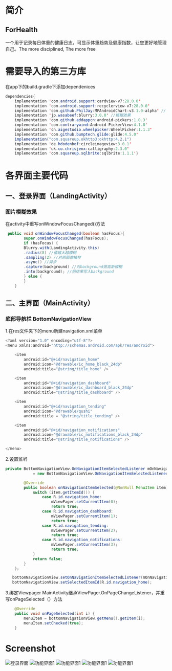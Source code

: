 # 简介
## ForHealth
一个用于记录每日体重的健康日志，可显示体重趋势及健康指数，让您更好地管理自己。The more disciplined, The more free
# 需要导入的第三方库
在app下的build.gradle下添加dependenices
```java
dependencies{
    implementation 'com.android.support:cardview-v7:28.0.0'
    implementation 'com.android.support:recyclerview-v7:28.0.0'
    implementation 'com.github.PhilJay:MPAndroidChart:v3.1.0-alpha' // android图表控件
    implementation 'jp.wasabeef:blurry:3.0.0' //模糊效果
    implementation 'com.github.addappcn:android-pickers:1.0.3'
    implementation 'com.contrarywind:Android-PickerView:4.1.8'
    implementation 'cn.aigestudio.wheelpicker:WheelPicker:1.1.3'
    implementation 'com.github.bumptech.glide:glide:4.5.0'
    implementation("com.squareup.okhttp3:okhttp:4.2.1")
    implementation 'de.hdodenhof:circleimageview:3.0.1'
    implementation 'uk.co.chrisjenx:calligraphy:2.3.0'
    implementation 'com.squareup.sqlbrite:sqlbrite:1.1.1'}
```
# 各界面主要代码
## 一、登录界面（LandingActivity）
### 图片模糊效果
在activity中重写onWindowFocusChanged()方法
```java
 public void onWindowFocusChanged(boolean hasFocus){
        super.onWindowFocusChanged(hasFocus);
        if (hasFocus) {         
        Blurry.with(LandingActivity.this)
        .radius(8) //值越大越模糊
        .sampling(2) //对原图像抽样
        .async() //异步
        .capture(background) //对background做高斯模糊
        .into(background); //把结果写入background
        } else {
        }
    }
```
## 二、主界面（MainActivity）
### 底部导航栏 BottomNavigationView
1.在res文件夹下的menu新建navigation.xml菜单
```java
<?xml version="1.0" encoding="utf-8"?>
<menu xmlns:android="http://schemas.android.com/apk/res/android">

    <item
        android:id="@+id/navigation_home"
        android:icon="@drawable/ic_home_black_24dp"
        android:title="@string/title_home" />

    <item
        android:id="@+id/navigation_dashboard"
        android:icon="@drawable/ic_dashboard_black_24dp"
        android:title="@string/title_dashboard" />

    <item
        android:id="@+id/navigation_tending"
        android:icon="@drawable/qushi"
        android:title = "@string/title_tending" />

    <item
        android:id="@+id/navigation_notifications"
        android:icon="@drawable/ic_notifications_black_24dp"
        android:title="@string/title_notifications" />

</menu>
```
2.设置监听
```java  
private BottomNavigationView.OnNavigationItemSelectedListener mOnNavigationItemSelectedListener
            = new BottomNavigationView.OnNavigationItemSelectedListener() {

        @Override
        public boolean onNavigationItemSelected(@NonNull MenuItem item) {
            switch (item.getItemId()) {
                case R.id.navigation_home:
                    mViewPager.setCurrentItem(0);
                    return true;
                case R.id.navigation_dashboard:
                    mViewPager.setCurrentItem(1);
                    return true;
                case R.id.navigation_tending:
                    mViewPager.setCurrentItem(2);
                    return true;
                case R.id.navigation_notifications:
                    mViewPager.setCurrentItem(3);
                    return true;
            }
            return false;
        }
    };
```
```java
   bottomNavigationView.setOnNavigationItemSelectedListener(mOnNavigationItemSelectedListener);
   bottomNavigationView.setSelectedItemId(R.id.navigation_home);
```
3.绑定Viewpager
MainActivity继承ViewPager.OnPageChangeListener，并重写onPageSelected（）方法
```java
    @Override
    public void onPageSelected(int i) {
        menuItem = bottomNavigationView.getMenu().getItem(i);
        menuItem.setChecked(true);
    }
```
# Screenshot
![登录界面](https://github.com/jishicheng/ForHealth/blob/master/Screenshot1.jpg)
![功能界面1](https://github.com/jishicheng/ForHealth/blob/master/Screenshot2.jpg)
![功能界面1](https://github.com/jishicheng/ForHealth/blob/master/Screenshot3.jpg)
![功能界面1](https://github.com/jishicheng/ForHealth/blob/master/Screenshot4.jpg)
![功能界面1](https://github.com/jishicheng/ForHealth/blob/master/Screenshot5.jpg)
